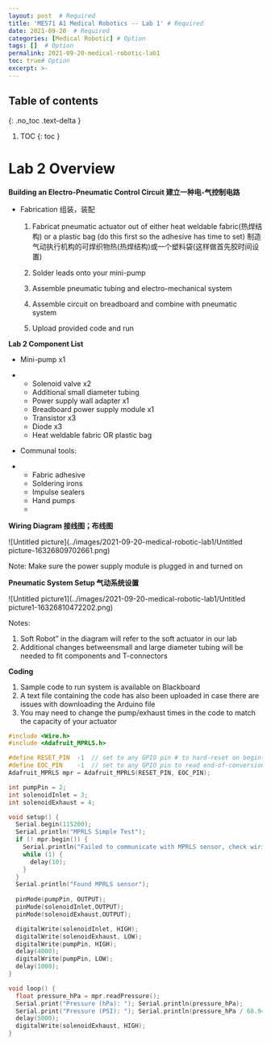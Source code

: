 ```yaml
---
layout: post  # Required
title: 'ME571 A1 Medical Robotics -- Lab 1' # Required
date: 2021-09-20  # Required
categories: [Medical Robotic] # Option
tags: []  # Option
permalink: 2021-09-20-medical-robotic-lab1
toc: true# Option
excerpt: >- 
---
```






## Table of contents

{: .no_toc .text-delta }

1. TOC
{: toc }





# Lab 2 Overview



**Building an Electro-Pneumatic Control Circuit 建立一种电-气控制电路**

- Fabrication 组装，装配

  1. Fabricat pneumatic actuator out of either heat weldable fabric(热焊结构) or a plastic bag (do this first so the adhesive has time to set) 制造气动执行机构的可焊织物热(热焊结构)或一个塑料袋(这样做首先胶时间设置)

  2. Solder leads onto your mini-pump 

  3. Assemble pneumatic tubing and electro-mechanical system

  4. Assemble circuit on breadboard and combine with pneumatic system

  5. Upload provided code and run 


**Lab 2 Component List**

-  Mini-pump x1

- - Solenoid valve x2
  - Additional small diameter      tubing
  - Power supply wall adapter x1
  - Breadboard power supply      module x1
  - Transistor x3
  - Diode x3
  - Heat weldable fabric OR      plastic bag

- Communal tools:

- - Fabric adhesive
  - Soldering irons
  - Impulse sealers
  - Hand pumps
  - 

**Wiring Diagram 接线图；布线图**



![Untitled picture](../images/2021-09-20-medical-robotic-lab1/Untitled picture-16326809702661.png)



Note: Make sure the power supply module is plugged in and turned on



**Pneumatic System Setup 气动系统设置**

![Untitled picture1](../images/2021-09-20-medical-robotic-lab1/Untitled picture1-16326810472202.png)

Notes:

1. Soft Robot” in the diagram will refer to the soft actuator in our lab
2. Additional changes betweensmall and large diameter tubing will be needed to fit components and T-connectors



**Coding**

1. Sample code to run system is available on Blackboard
2. A text file containing the code has also been uploaded in case there are issues with downloading the Arduino file
3. You may need to change the pump/exhaust times in the code to match the capacity of your actuator

```c
#include <Wire.h>
#include <Adafruit_MPRLS.h>

#define RESET_PIN  -1  // set to any GPIO pin # to hard-reset on begin()
#define EOC_PIN    -1  // set to any GPIO pin to read end-of-conversion by pin
Adafruit_MPRLS mpr = Adafruit_MPRLS(RESET_PIN, EOC_PIN);

int pumpPin = 2;
int solenoidInlet = 3;
int solenoidExhaust = 4;

void setup() {
  Serial.begin(115200);
  Serial.println("MPRLS Simple Test");
  if (! mpr.begin()) {
    Serial.println("Failed to communicate with MPRLS sensor, check wiring?");
    while (1) {
      delay(10);
    }
  }
  Serial.println("Found MPRLS sensor");
  
  pinMode(pumpPin, OUTPUT);
  pinMode(solenoidInlet,OUTPUT);
  pinMode(solenoidExhaust,OUTPUT);

  digitalWrite(solenoidInlet, HIGH);
  digitalWrite(solenoidExhaust, LOW);
  digitalWrite(pumpPin, HIGH);
  delay(4000);
  digitalWrite(pumpPin, LOW);
  delay(1000);
}

void loop() {
  float pressure_hPa = mpr.readPressure();
  Serial.print("Pressure (hPa): "); Serial.println(pressure_hPa);
  Serial.print("Pressure (PSI): "); Serial.println(pressure_hPa / 68.947572932);
  delay(5000);
  digitalWrite(solenoidExhaust, HIGH);
}
```





